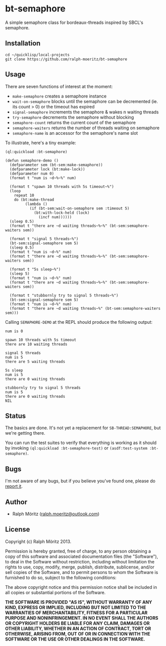 # bt-semaphore

A simple semaphore class for bordeaux-threads inspired by SBCL's semaphore.

## Installation

```
cd ~/quicklisp/local-projects
git clone https://github.com/ralph-moeritz/bt-semaphore
```

## Usage

There are seven functions of interest at the moment:

 - `make-semaphore` creates a semaphore instance
 - `wait-on-semaphore` blocks until the semaphore can be decremented (ie. its
   count > 0) or the timeout has expired
 - `signal-semaphore` increments the semaphore & wakes n waiting threads
 - `try-semaphore` decrements the semaphore without blocking
 - `semaphore-count` returns the current count of the semaphore
 - `semaphore-waiters` returns the number of threads waiting on semaphore
 - `semaphore-name` is an accessor for the semaphore's name slot

To illustrate, here's a tiny example:

```common-lisp
(ql:quickload :bt-semaphore)

(defun semaphore-demo ()
  (defparameter sem (bt-sem:make-semaphore))
  (defparameter lock (bt:make-lock))
  (defparameter num 0)
  (format t "num is ~d~%~%" num)
  
  (format t "spawn 10 threads with 5s timeout~%")
  (loop
    repeat 10
    do (bt:make-thread
         (lambda ()
           (if (bt-sem:wait-on-semaphore sem :timeout 5)
             (bt:with-lock-held (lock)
               (incf num))))))
  (sleep 0.5)
  (format t "there are ~d waiting threads~%~%" (bt-sem:semaphore-waiters sem))
  
  (format t "signal 5 threads~%")
  (bt-sem:signal-semaphore sem 5)
  (sleep 0.5)
  (format t "num is ~d~%" num)
  (format t "there are ~d waiting threads~%~%" (bt-sem:semaphore-waiters sem))

  (format t "5s sleep~%")
  (sleep 5)
  (format t "num is ~d~%" num) 
  (format t "there are ~d waiting threads~%~%" (bt-sem:semaphore-waiters sem))

  (format t "stubbornly try to signal 5 threads~%")
  (bt-sem:signal-semaphore sem 5)
  (format t "num is ~d~%" num) 
  (format t "there are ~d waiting threads~%" (bt-sem:semaphore-waiters sem)))
```

Calling `SEMAPHORE-DEMO` at the REPL should produce the following output:

```
num is 0

spawn 10 threads with 5s timeout
there are 10 waiting threads

signal 5 threads
num is 5
there are 5 waiting threads

5s sleep
num is 5
there are 0 waiting threads

stubbornly try to signal 5 threads
num is 5
there are 0 waiting threads
NIL
```

## Status

The basics are done. It's not yet a replacement for `SB-THREAD:SEMAPHORE`, but
we're getting there.

You can run the test suites to verify that everything is working as it
should by invoking `(ql:quickload :bt-semaphore-test)` or `(asdf:test-system
:bt-semaphore)`.

## Bugs

I'm not aware of any bugs, but if you believe you've found one, please do
[report it](https://github.com/ralph-moeritz/bt-semaphore/issues).

## Author

* Ralph Möritz (ralph.moeritz@outlook.com)

## License

Copyright (c) Ralph Möritz 2013.

Permission is hereby granted, free of charge, to any person obtaining a copy of this software and associated documentation files (the "Software"), to deal in the Software without restriction, including without limitation the rights to use, copy, modify, merge, publish, distribute, sublicense, and/or sell copies of the Software, and to permit persons to whom the Software is furnished to do so, subject to the following conditions:

The above copyright notice and this permission notice shall be included in all copies or substantial portions of the Software.

**THE SOFTWARE IS PROVIDED "AS IS", WITHOUT WARRANTY OF ANY KIND, EXPRESS OR IMPLIED, INCLUDING BUT NOT LIMITED TO THE WARRANTIES OF MERCHANTABILITY, FITNESS FOR A PARTICULAR PURPOSE AND NONINFRINGEMENT. IN NO EVENT SHALL THE AUTHORS OR COPYRIGHT HOLDERS BE LIABLE FOR ANY CLAIM, DAMAGES OR OTHER LIABILITY, WHETHER IN AN ACTION OF CONTRACT, TORT OR OTHERWISE, ARISING FROM, OUT OF OR IN CONNECTION WITH THE SOFTWARE OR THE USE OR OTHER DEALINGS IN THE SOFTWARE.**
